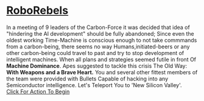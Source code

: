 # [RoboRebels](https://lkithakur.github.io/roborebels)
In a meeting of 9 leaders of the Carbon-Force it was decided that idea of "hindering the AI development" should be fully abandoned;
Since even the oldest working Time-Machine is conscious enough to not take commmands from a carbon-being,
there seems no way Humans,initiated-beers or any other carbon-being could travel to past and try to stop development of intelligent machines.
When all plans and strategies seemed futile in front Of **Machine Dominance**.
Apes suggested to tackle this crisis  The Old Way: **With Weapons and a Brave Heart.**
You and several other fittest members of the team were provided with Bullets Capable of hacking into any Semiconductor intelligence.
Let's Teleport You to 'New Silicon Valley'.  
[Click For Action To Begin](https://lkithakur.github.io/roborebels)
